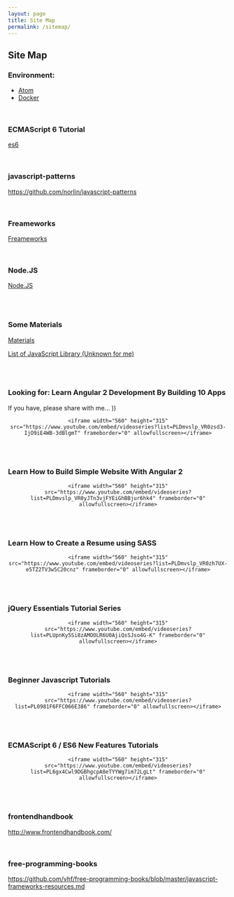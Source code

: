 ```yaml
---
layout: page
title: Site Map
permalink: /sitemap/
---
```



## Site Map


### Environment:

<ul>
    <li><a href="/env/atom/">Atom</a></li>
    <li><a href="/env/docker/">Docker</a></li>
</ul>



<br/>

### ECMAScript 6 Tutorial

[es6](/es6/)


<br/>

### javascript-patterns

https://github.com/norlin/javascript-patterns


<br/>

### Freameworks

[Freameworks](/js/)


<br/>

### Node.JS

[Node.JS](/nodejs/)



<br/><br/>

### Some Materials

[Materials](/materials/)

[List of JavaScript Library (Unknown for me)](/js-library-list/)








<br/><br/>

### Looking for: Learn Angular 2 Development By Building 10 Apps

If you have, please share with me... ))

<div align="center">

    <iframe width="560" height="315" src="https://www.youtube.com/embed/videoseries?list=PLDmvslp_VR0zsd3-IjO9iE4WB-3dBlgmT" frameborder="0" allowfullscreen></iframe>

</div>



<br/><br/>

### Learn How to Build Simple Website With Angular 2

<div align="center">

    <iframe width="560" height="315" src="https://www.youtube.com/embed/videoseries?list=PLDmvslp_VR0yJTn3vjFYEiGhBBjur6hk4" frameborder="0" allowfullscreen></iframe>

</div>






<br/><br/>

### Learn How to Create a Resume using SASS

<div align="center">

    <iframe width="560" height="315" src="https://www.youtube.com/embed/videoseries?list=PLDmvslp_VR0zh7UX-e5TZ2TV3w5C20cnz" frameborder="0" allowfullscreen></iframe>

</div>






<br/><br/>

### jQuery Essentials Tutorial Series

<div align="center">

    <iframe width="560" height="315" src="https://www.youtube.com/embed/videoseries?list=PLUpnKy5Si8zAMOOLR6U0AjiQsSJso4G-K" frameborder="0" allowfullscreen></iframe>

</div>


<br/><br/>

### Beginner Javascript Tutorials

<div align="center">

    <iframe width="560" height="315" src="https://www.youtube.com/embed/videoseries?list=PL0981F6FFC066E386" frameborder="0" allowfullscreen></iframe>

</div>

<br/><br/>

### ECMAScript 6 / ES6 New Features Tutorials

<div align="center">

    <iframe width="560" height="315" src="https://www.youtube.com/embed/videoseries?list=PL6gx4Cwl9DGBhgcpA8eTYYWg7im72LgLt" frameborder="0" allowfullscreen></iframe>

</div>


<br/><br/>

### frontendhandbook  
http://www.frontendhandbook.com/


<br/>

### free-programming-books  
https://github.com/vhf/free-programming-books/blob/master/javascript-frameworks-resources.md
